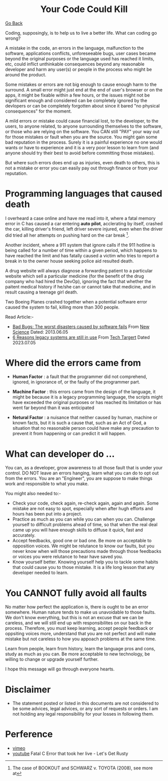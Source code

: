 <div align="center"><h1>Your Code Could Kill</h1></div>

[Go Back](../../README.md)

Coding, supposingly, is to help us to live a better life. What can coding go wrong?

A mistake in the code, an errors in the language, malfunction to the software, applications conflicts, unforeseeable bugs, user cases became beyond the original purposes or the language used has reached it limits, etc, could inflict unthinkable consequences beyond any reasonable developer and harm any user(s) or people in the process who might be around the product.

Some mistakes or errors are not big enough to cause enough harm to the surround. A small error might just end at the end of user's browser or on the apps, it might be fixable within a few hours, or the issues might not be significant enough and considered can be completely ignored by the devlopers or can be completely forgotten about since it bared "no physical consequences" for the moment. 

A mild errors or mistake could cause financial lost, to the developer, to the users, to anyone related, to anyone surrounding themselves to the software, or those who are relying on the software. You CAN still "PAY" your way out for those mistakes or fault when you are the source. You might gain some bad reputation in the process. Surely it is a painful experience no one would wants or have to experience and it is a very poor lesson to learn from (and anyone should try their best to avoid before committing those mistakes).

But where such errors does end up as injuries, even death to others, this is not a mistake or error you can easily pay out through finance or from your reputation.  

# Programming languages that caused death
I overheard a case online and have me read into it, where a fatal memory error in C has caused a car entering __auto pilot__,  acclerating by itself, crashed the car, killing driver's friend, left driver severe injured, even when the driver did tried all her attempts on pushing hard on the car break [^2].

Another incident, where a 911 system that ignore calls if the 911 hotline is being called for a number of time within a given period, which happens to have reached the limit and has fatally caused a victim who tries to report a break in to the owner house seeking police aid resulted death. 
 
A drug website will always diagnose a forwarding patient to a particular website which sell a particular medicine (for the benefit of the drug company who had hired the DevOp), ignoring the fact that whether the paitent medical history if he/she can or cannot take that medicine, and in result causing a teenage girl death.

Two Boeing Planes crashed together when a potential software error caused the system to fail, killing more than 300 people.

Read Article:-
- [Bad Bugs: The worst disasters caused by software fails](https://www.newscientist.com/gallery/software-bugs/) From [New Science](https://www.newscientist.com/) Dated: 2013.06.05
- [6 Reasons legacy systems are still in use](https://www.techtarget.com/searchcio/feature/6-reasons-legacy-systems-are-still-in-use) From [Tech Targert](https://www.techtarget.com/) Dated 2023.07.05

# Where did the errors came from
- __Human Factor__ : a fault that the programmer did not comprehend, ignored, in ignorance of, or the faulty of the programmer part. 

- __Machine Factor__ : this errors came from the design of the language, it might be because it is a legacy programming language, the scripts might have exceeded the original purposes or has reached its limitation or has went far beyond than it was enticipated

- __Netural Factor__ : a nuisance that neither caused by human, machine or known facts, but it is such a cause that, such as an Act of God, a situation that no reasonable person could have make any precaution to prevent it from happening or can predict it will happen.

# What can developer do ...
You can, as a developer, grow awareness to all those fault that is under your control. DO NOT leave an errors hanging, learn what you can do to opt out from the errors. You are an "Engineer", you are suppose to make things work and responsible to what you make.

You might also needed to:-
- Check your code, check again, re-check again, again and again. Some mistake are not easy to spot, especially when after hugh efforts and hours has been put into a project.
- Practice as much as you can while you can when you can. Challenge yourself to difficult problems ahead of time, so that when the real deal came up you will have enough skills to diffuse it quick, fast and accurately.
- Accept feedbacks, good one or bad one. Be more on acceptable to opposition voices. We might be relutance to know our faults, but you never know when will those precautions made through those feedbacks or voices you were relutance to hear have saved you.
- Know yourself better. Knowing yourself help you to tackle some habits that could cause you to those mistake. It is a life long lesson that any developer needed to learn. 

# You CANNOT fully avoid all faults
No matter how perfect the application is, there is ought to be an error somewhere. Human nature tends to make us unavoidable to those faults. We don't know everything, but this is not an excuse that we can be careless, and we will still end up with responsibilites on our back in the process. Therefore, you must keep learning, accept people feedback or oppsiting voices more, understand that you are not perfect and will make mistake but not careless to how you appoach problems at the same time.

Learn from people, learn from history, learn the language pros and cons, study as much as you can. Be more acceptable to new technology, be willing to change or upgrade yourself further.

I hope this message will go through everyone hearts.

# Disclaimer

- The statement posted or listed in this documents are not considered to be some advices, legal advices, or any sort of requests or orders. I am not holding any legal responsibility for your losses in following them.

# Perference
[^2]: The case of BOOKOUT and SCHWARZ v. TOYOTA (2008), see more at
- [vimeo](https://vimeo.com/108663584)
- [youtube](https://www.youtube.com/watch?v=bJyE9OUhhAM&t=606s) Fatal C Error that took her live - Let's Get Rusty
